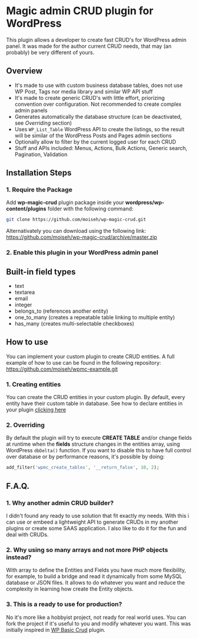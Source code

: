 # Magic admin CRUD plugin for WordPress

This plugin allows a developer to create fast CRUD's for WordPress admin panel. It was made for the author current CRUD needs, that may (an probably) be very different of yours.

## Overview

* It's made to use with custom business database tables, does not use WP Post, Tags nor media library and similar WP API stuff
* It's made to create generic CRUD's with little effort, priorizing convention over configuration. Not recommended to create complex admin panels
* Generates automatically the database structure (can be deactivated, see *Overriding* section)
* Uses `WP_List_Table` WordPress API to create the listings, so the result will be similar of the WordPress Posts and Pages admin sections
* Optionally allow to filter by the current logged user for each CRUD
* Stuff and APIs included: Menus, Actions, Bulk Actions, Generic search, Pagination, Validation

## Installation Steps

### 1. Require the Package

Add **wp-magic-crud** plugin package inside your **wordpress/wp-content/plugins** folder with the following command:

```bash
git clone https://github.com/moiseh/wp-magic-crud.git
```

Alternativately you can download using the following link: https://github.com/moiseh/wp-magic-crud/archive/master.zip

### 2. Enable this plugin in your WordPress admin panel

## Built-in field types

* text
* textarea
* email
* integer
* belongs_to (references another entity)
* one_to_many (creates a repeatable table linking to multiple entity)
* has_many (creates multi-selectable checkboxes)

## How to use

You can implement your custom plugin to create CRUD entities.
A full example of how to use can be found in the following repository: https://github.com/moiseh/wpmc-example.git

### 1. Creating entities

You can create the CRUD entities in your custom plugin. By default, every entity have their custom table in database.
See how to declare entities in your plugin [clicking here](https://github.com/moiseh/wpmc-example/blob/master/wpmc-example.php)

### 2. Overriding

By default the plugin will try to execute **CREATE TABLE** and/or change fields at runtime when the **fields** structure changes in the entities array, using WordPress `dbDelta()` function. If you want to disable this to have full control over database or by performance reasons, it's possible by doing:

```php
add_filter('wpmc_create_tables', '__return_false', 10, 2);
```

## F.A.Q.

### 1. Why another admin CRUD builder?

I didn't found any ready to use solution that fit exactly my needs. With this i can use or embeed a lightweight API to generate CRUDs in my another plugins or create some SAAS application. I also like to do it for the fun and deal with CRUDs.

### 2. Why using so many arrays and not more PHP objects instead?

With array to define the Entities and Fields you have much more flexibility, for example, to build a bridge and read it dynamically from some MySQL database or JSON files. It allows to do whatever you want and reduce the complexity in learning how create the Entity objects.

### 3. This is a ready to use for production?

No it's more like a hobbyist project, not ready for real world uses. You can fork the project if it's useful to you and modify whatever you want. This was initially inspired in [WP Basic Crud](https://wordpress.org/plugins/wp-basic-crud/) plugin.
